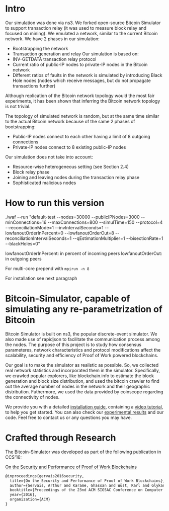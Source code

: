 # Intro

Our simulation was done via ns3. We forked open-source Bitcoin Simulator to support transaction relay (it was used to measure block relay and focused on mining). We emulated a network, similar to the current Bitcoin network.
We have 2 phases in our simulation:
  - Bootstrapping the network
  - Transaction generation and relay
Our simulation is based on:
  - INV-GETDATA transaction relay protocol
  - Current ratio of public-IP nodes to private-IP nodes in the Bitcoin network
  - Different ratios of faults in the network is simulated by introducing Black Hole nodes (nodes which receive messages, but do not propagate transactions further)

Although replication of the Bitcoin network topology would the most fair experiments, it has been shown that inferring the Bitcoin network topology is not trivial.

The topology of simulated network is random, but at the same time similar to the actual Bitcoin network because of the same 2 phases of bootstrapping:
  - Public-IP nodes connect to each other having a limit of 8 outgoing connections
  - Private-IP nodes connect to 8 existing public-IP nodes

Our simulation does not take into account:
  - Resource-wise heterogeneous setting (see Section 2.4)
  - Block relay phase
  - Joining and leaving nodes during the transaction relay phase
  - Sophisticated malicious nodes



# How to run this version

./waf  --run "default-test --nodes=30000 --publicIPNodes=3000 --minConnections=16 --maxConnections=800 --simulTime=150 --protocol=4 --reconciliationMode=1 --invIntervalSeconds=1 --lowfanoutOrderInPercent=0 --lowfanoutOrderOut=8  --reconciliationIntervalSeconds=1 --qEstimationMultiplier=1 --bisectionRate=1 --blackHoles=0"

lowfanoutOrderInPercent: in percent of incoming peers
lowfanoutOrderOut: in outgoing peers

For multi-core prepend with
```mpirun -n 8```


For installation see next paragraph

# Bitcoin-Simulator, capable of simulating any re-parametrization of Bitcoin
Bitcoin Simulator is built on ns3, the popular discrete-event simulator. We also made use of rapidjson to facilitate the communication process among the nodes. The purpose of this project is to study how consensus parameteres, network characteristics and protocol modifications affect the scalability, security and efficiency of Proof of Work powered blockchains.

Our goal is to make the simulator as realistic as possible. So, we collected real network statistics and incorporated them in the simulator. Specifically, we crawled popular explorers, like blockchain.info to estimate the block generation and block size distribution, and used the bitcoin crawler to find out the average number of nodes in the network and their geographic distribution. Futhermore, we used the data provided by coinscope regarding the connectivity of nodes.

We provide you with a detailed [installation guide](http://arthurgervais.github.io/Bitcoin-Simulator/Installation.html), containing a [video tutorial](http://arthurgervais.github.io/Bitcoin-Simulator/Installation.html), to help you get started. You can also check our [experimental results](http://arthurgervais.github.io/Bitcoin-Simulator/results.html) and our code. Feel free to contact us or any questions you may have.

# Crafted through Research

The Bitcoin-Simulator was developed as part of the following publication in CCS'16:

[On the Security and Performance of Proof of Work Blockchains](https://eprint.iacr.org/2016/555.pdf)

```latex
@inproceedings{gervais2016security,
  title={On the Security and Performance of Proof of Work Blockchains},
  author={Gervais, Arthur and Karame, Ghassan and Wüst, Karl and Glykantzis, Vasileios and Ritzdorf, Hubert and Capkun, Srdjan},
  booktitle={Proceedings of the 23nd ACM SIGSAC Conference on Computer and Communication Security (CCS)},
  year={2016},
  organization={ACM}
}
```
